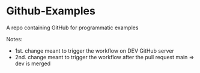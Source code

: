 # Github-Examples
A repo containing GitHub for programmatic examples

Notes: 
- 1st. change meant to trigger the workflow on DEV GitHub server
- 2nd. change meant to trigger the workflow after the pull request main => dev is merged
